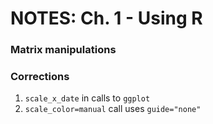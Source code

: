 # NOTES: Ch. 1 - Using R #

### Matrix manipulations

### Corrections
1.  `scale_x_date` in calls to `ggplot`
2.  `scale_color=manual` call uses `guide="none"`
